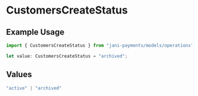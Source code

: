 # CustomersCreateStatus

## Example Usage

```typescript
import { CustomersCreateStatus } from "jani-payments/models/operations";

let value: CustomersCreateStatus = "archived";
```

## Values

```typescript
"active" | "archived"
```